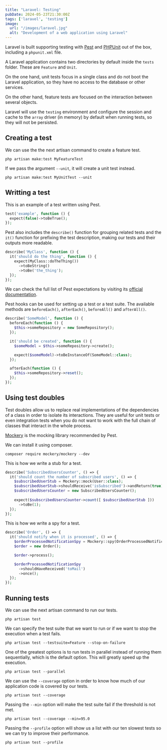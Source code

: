```yaml
---
title: "Laravel: Testing"
pubDate: 2024-05-23T21:30:00Z
tags: ['laravel', 'testing']
image:
  url: "/images/laravel.jpg"
  alt: "Development of a web application using Laravel"
---
```

Laravel is built supporting testing with <a href="https://pestphp.com/" target="_blank">Pest</a> and <a href="https://phpunit.de/index.html" target="_blank">PHPUnit</a> out of the box, including a `phpunit.xml` file.

A Laravel application contains two directories by default inside the `tests` folder. These are `Feature` and `Unit`.

On the one hand, unit tests focus in a single class and do not boot the Laravel application, so they have no access to the database or other services.

On the other hand, feature tests are focused on the interaction between several objects.

Laravel will use the `testing` environment and configure the session and cache to the `array` driver (in memory) by default when running tests, so they will not be persisted.

## Creating a test
We can use the the next artisan command to create a feature test.
```shell
php artisan make:test MyFeatureTest
```
If we pass the argument `--unit`, it will create a unit test instead.
```shell
php artisan make:test MyUnitTest --unit
```

## Writting a test
This is an example of a test written using Pest.
```php
test('example', function () {
  expect(false)->toBeTrue();
});
```
Pest also includes the `describe()` function for grouping related tests and the `it()` function for prefixing the test description, making our tests and their outputs more readable.
```php
describe('MyClass', function () {
  it('should do the thing', function () {
    expect(MyClass::doTheThing())
      ->toBeString()
      ->toBe('the_thing');
  });
});
```
We can check the full list of Pest expectations by visiting its <a href="https://pestphp.com/docs/expectations" target="_blank">official documentation</a>.

Pest hooks can be used for setting up a test or a test suite. The available methods are `beforeEach()`, `afterEach()`, `beforeAll()` and `afterAll()`.
```php
describe('SomeModel', function () {
  beforeEach(function () {
    $this->someRepository = new SomeRepository();
  });

  it('should be created', function () {
    $someModel = $this->someRepository->create();

    expect($someModel)->toBeInstanceOf(SomeModel::class);
  });

  afterEach(function () {
    $this->someRepository->reset();
  });
});
```

## Using test doubles
Test doubles allow us to replace real implementations of the dependencies of a class in order to isolate its interactions. They are useful for unit tests or even integration tests when you do not want to work with the full chain of classes that interact in the whole process.

<a href="https://docs.mockery.io/en/latest/" target="_blank">Mockery</a> is the mocking library recommended by Pest.

We can install it using composer.
```shell
composer require mockery/mockery --dev
```

This is how we write a stub for a test.
```php
describe('SubscribedUsersCounter', () => {
  it('should count the number of subscribed users', () => {
    $subscribedUserStub = Mockery::mock(User::class);
    $subscribedUserStub->shouldReceive('isSubscribed')->andReturn(true);
    $subscribedUsersCounter = new SubscribedUsersCounter();
    
    expect($subscribedUsersCounter->count([ $subscribedUserStub ]))
      ->toBe(1);
  });
});
```

This is how we write a spy for a test.
```php
describe('Order', () => {
  it('should notify when it is processed', () => {
    $orderProcessedNotificationSpy = Mockery::spy(OrderProcessedNotification::class);
    $order = new Order();

    $order->process();

    $orderProcessedNotificationSpy
      ->shouldHaveReceived('toMail')
      ->once();
  });
});
```

## Running tests
We can use the next artisan command to run our tests.
```shell
php artisan test
```
We can specify the test suite that we want to run or if we want to stop the execution when a test fails.
```shell
php artisan test --testsuite=Feature --stop-on-failure
```
One of the greatest options is to run tests in parallel instead of running them sequentially, which is the default option. This will greatly speed up the execution.
```shell
php artisan test --parallel
```
We can use the `--coverage` option in order to know how much of our application code is covered by our tests.
```shell
php artisan test --coverage
```
Passing the `--min` option will make the test suite fail if the threshold is not met.
```shell
php artisan test --coverage --min=95.0
```
Passing the `--profile` option will show us a list with our ten slowest tests so we can try to improve their performance.
```shell
php artisan test --profile
```